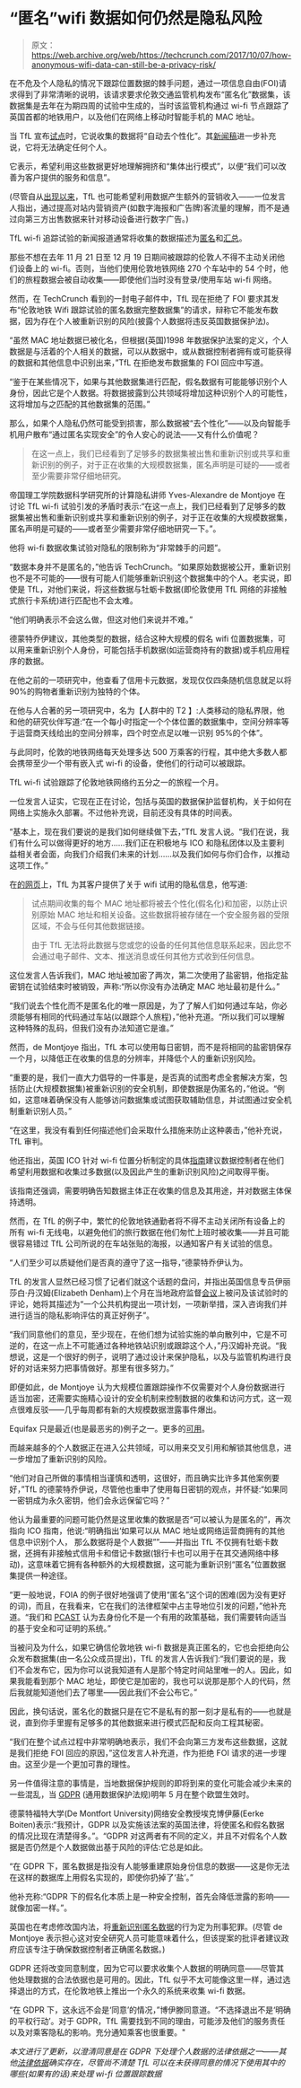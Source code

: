 # “匿名”wifi 数据如何仍然是隐私风险 

> 原文：<https://web.archive.org/web/https://techcrunch.com/2017/10/07/how-anonymous-wifi-data-can-still-be-a-privacy-risk/>

在不危及个人隐私的情况下跟踪位置数据的棘手问题，通过一项信息自由(FOI)请求得到了非常清晰的说明，该请求要求伦敦交通监管机构发布“匿名化”数据集，该数据集是去年在为期四周的试验中生成的，当时该监管机构通过 wi-fi 节点跟踪了英国首都的地铁用户，以及他们在网络上移动时智能手机的 MAC 地址。

当 TfL 宣布[试点](https://web.archive.org/web/20221230014314/https://tfl.gov.uk/corporate/privacy-and-cookies/wifi-data-collection-pilot)时，它说收集的数据将“自动去个性化”。其[新闻稿](https://web.archive.org/web/20221230014314/https://tfl.gov.uk/info-for/media/press-releases/2016/november/wifi-trial-to-help-give-customers-better-journeys)进一步补充说，它将无法确定任何个人。

它表示，希望利用这些数据更好地理解拥挤和“集体出行模式”，以便“我们可以改善为客户提供的服务和信息”。

(尽管自从[出现以来](https://web.archive.org/web/20221230014314/http://news.sky.com/story/tfl-may-make-322m-by-selling-on-data-from-passengers-mobiles-via-tube-wifi-11056118)，TfL 也可能希望利用数据产生额外的营销收入——一位发言人指出，通过提高对站内营销资产(如数字海报和广告牌)客流量的理解，而不是通过向第三方出售数据来针对移动设备进行数字广告。)

TfL wi-fi 追踪试验的新闻报道通常将收集的数据描述为[匿名](https://web.archive.org/web/20221230014314/http://www.zdnet.com/article/transport-for-london-to-track-commuters-through-wi-fi/)和[汇总](https://web.archive.org/web/20221230014314/http://news.sky.com/story/tfl-may-make-322m-by-selling-on-data-from-passengers-mobiles-via-tube-wifi-11056118)。

那些不想在去年 11 月 21 日至 12 月 19 日期间被跟踪的伦敦人不得不主动关闭他们设备上的 wi-fi。否则，当他们使用伦敦地铁网络 270 个车站中的 54 个时，他们的旅程数据会被自动收集——即使他们当时没有登录/使用车站 wi-fi 网络。

然而，在 TechCrunch 看到的一封电子邮件中，TfL 现在拒绝了 FOI 要求其发布“伦敦地铁 Wifi 跟踪试验的匿名数据完整数据集”的请求，辩称它不能发布数据，因为存在个人被重新识别的风险(披露个人数据将违反英国数据保护法)。

“虽然 MAC 地址数据已被化名，但根据(英国)1998 年数据保护法案的定义，个人数据是与活着的个人相关的数据，可以从数据中，或从数据控制者拥有或可能获得的数据和其他信息中识别出来，”TfL 在拒绝发布数据集的 FOI 回应中写道。

“鉴于在某些情况下，如果与其他数据集进行匹配，假名数据有可能能够识别个人身份，因此它是个人数据。将数据披露到公共领域将增加这种识别个人的可能性，这将增加与之匹配的其他数据集的范围。”

那么，如果个人隐私仍然可能受到损害，那么数据被“去个性化”——以及向智能手机用户散布“通过匿名实现安全”的令人安心的说法——又有什么价值呢？

> 在这一点上，我们已经看到了足够多的数据集被出售和重新识别或共享和重新识别的例子，对于正在收集的大规模数据集，匿名声明是可疑的——或者至少需要非常仔细地研究。

帝国理工学院数据科学研究所的计算隐私讲师 Yves-Alexandre de Montjoye 在讨论 TfL wi-fi 试验引发的矛盾时表示:“在这一点上，我们已经看到了足够多的数据集被出售和重新识别或共享和重新识别的例子，对于正在收集的大规模数据集，匿名声明是可疑的——或者至少需要非常仔细地研究一下。”。

他将 wi-fi 数据收集试验对隐私的限制称为“非常棘手的问题”。

“数据本身并不是匿名的，”他告诉 TechCrunch。“如果原始数据被公开，重新识别也不是不可能的——很有可能人们能够重新识别这个数据集中的个人。老实说，即使是 TfL，对他们来说，将这些数据与牡蛎卡数据(即伦敦使用 TfL 网络的非接触式旅行卡系统)进行匹配也不会太难。

“他们明确表示不会这么做，但这对他们来说并不难。”

德蒙特乔伊建议，其他类型的数据，结合这种大规模的假名 wifi 位置数据集，可以用来重新识别个人身份，可能包括手机数据(如运营商持有的数据)或手机应用程序的数据。

在他之前的一项研究中，他查看了信用卡元数据，发现仅仅四条随机信息就足以将 90%的购物者重新识别为独特的个体。

在他与人合著的另一项研究中，名为【人群中的 T2 】:人类移动的隐私界限，他和他的研究伙伴写道:“在一个每小时指定一个个体位置的数据集中，空间分辨率等于运营商天线给出的空间分辨率，四个时空点足以唯一识别 95%的个体”。

与此同时，伦敦的地铁网络每天处理多达 500 万乘客的行程，其中绝大多数人都会携带至少一个带有嵌入式 wi-fi 的设备，使他们的行动可以被跟踪。

TfL wi-fi 试验跟踪了伦敦地铁网络约五分之一的旅程一个月。

一位发言人证实，它现在正在讨论，包括与英国的数据保护监督机构，关于如何在网络上实施永久部署。不过他补充说，目前还没有具体的时间表。

“基本上，现在我们要说的是我们如何继续做下去，”TfL 发言人说。“我们在说，我们有什么可以做得更好的地方……我们正在积极地与 ICO 和隐私团体以及主要利益相关者会面，向我们介绍我们未来的计划……以及我们如何与你们合作，以推动这项工作。”

在[的网页](https://web.archive.org/web/20221230014314/https://tfl.gov.uk/corporate/privacy-and-cookies/wifi-data-collection-pilot#on-this-page-4)上，TfL 为其客户提供了关于 wifi 试用的隐私信息，他写道:

> 试点期间收集的每个 MAC 地址都将被去个性化(假名化)和加密，以防止识别原始 MAC 地址和相关设备。这些数据将被存储在一个安全服务器的受限区域，不会与任何其他数据链接。
> 
> 由于 TfL 无法将此数据与您或您的设备的任何其他信息联系起来，因此您不会通过电子邮件、文本、推送消息或任何其他方式收到任何信息。

这位发言人告诉我们，MAC 地址被加密了两次，第二次使用了盐密钥，他指定盐密钥在试验结束时被销毁，声称:“所以你没有办法确定 MAC 地址最初是什么。”

“我们说去个性化而不是匿名化的唯一原因是，为了了解人们如何通过车站，你必须能够有相同的代码通过车站(以跟踪个人旅程)，”他补充道。“所以我们可以理解这种特殊的乱码，但我们没有办法知道它是谁。”

然而，de Montjoye 指出，TfL 本可以使用每日密钥，而不是将相同的盐密钥保存一个月，以降低正在收集的信息的分辨率，并降低个人的重新识别风险。

“重要的是，我们一直大力倡导的一件事是，是否真的试图考虑全套解决方案，包括防止(大规模数据集)被重新识别的安全机制，即使数据是伪匿名的，”他说。“例如，这意味着确保没有人能够访问数据集或试图获取辅助信息，并试图通过安全机制重新识别人员。”

“在这里，我没有看到任何描述他们会采取什么措施来防止这种袭击，”他补充说，TfL 审判。

他还指出，英国 ICO 针对 wi-fi 位置分析制定的具体[指南](https://web.archive.org/web/20221230014314/https://ico.org.uk/media/1560691/wi-fi-location-analytics-guidance.pdf)建议数据控制者在他们希望利用数据和收集过多数据(以及因此产生的重新识别风险)之间取得平衡。

该指南还强调，需要明确告知数据主体正在收集的信息及其用途，并对数据主体保持透明。

然而，在 TfL 的例子中，繁忙的伦敦地铁通勤者将不得不主动关闭所有设备上的所有 wi-fi 无线电，以避免他们的旅行数据在他们匆忙上班时被收集——并且可能很容易错过 TfL 公司所说的在车站张贴的海报，以通知客户有关试验的信息。

“人们至少可以质疑他们是否真的遵守了这一指导，”德蒙特乔伊认为。

TfL 的发言人显然已经习惯了记者们就这个话题的盘问，并指出英国信息专员伊丽莎白·丹汉姆(Elizabeth Denham)上个月在当地政府监督[会议](https://web.archive.org/web/20221230014314/https://www.london.gov.uk/moderngov/documents/b16096/Minutes%20-%20Appendix%201%20-%20Draft%20Transcript%20of%20Item%205%20Thursday%2014-Sep-2017%2014.30%20GLA%20Oversight%20Committ.pdf?T=9)上被问及该试验时的评论，她将其描述为“一个公共机构提出一项计划，一项新举措，深入咨询我们并进行适当的隐私影响评估的真正好例子”。

“我们同意他们的意见，至少现在，在他们想为试验实施的单向散列中，它是不可逆的，在这一点上不可能通过各种地铁站识别或跟踪这个人，”丹汉姆补充说。“我想说，这是一个很好的例子，说明了通过设计来保护隐私，以及与监管机构进行良好的对话来努力把事情做好。那里有很多努力。”

即便如此，de Montjoye 认为大规模位置跟踪操作不仅需要对个人身份数据进行适当加密，还需要实施精心设计的安全机制来控制数据的收集和访问方式，这一观点很难反驳——几乎每周都有新的大规模数据泄露事件爆出。

Equifax 只是最近(也是最恶劣的)例子之一。更多的[可用](https://web.archive.org/web/20221230014314/https://techcrunch.com/2017/10/03/yahoo-says-all-3b-accounts-were-impacted-by-2013-breach-not-1b-as-thought/)。

而越来越多的个人数据正在进入公共领域，可以用来交叉引用和解锁其他信息，进一步增加了重新识别的风险。

“他们对自己所做的事情相当谨慎和透明，这很好，而且确实比许多其他案例要好，”TfL 的德蒙特乔伊说，尽管他也重申了使用每日密钥的观点，并怀疑:“如果同一密钥成为永久密钥，他们会永远保留它吗？”

他认为最重要的问题可能仍然是这里收集的数据是否“可以被认为是匿名的”，再次指向 ICO 指南，他说:“明确指出‘如果可以从 MAC 地址或网络运营商拥有的其他信息中识别个人， 那么数据将是个人数据””——并指出 TfL 不仅拥有牡蛎卡数据，还拥有非接触式信用卡和借记卡数据(银行卡也可以用于在其交通网络中移动)，这意味着它拥有各种额外的大规模数据，这可能为重新识别“匿名”位置数据集提供一种途径。

“更一般地说，FOIA 的例子很好地强调了使用“匿名”这个词的困难(因为没有更好的词)，而且，在我看来，它在我们的法律框架中占主导地位引发的问题，”他补充道。“我们和 [PCAST](https://web.archive.org/web/20221230014314/https://en.wikipedia.org/wiki/United_States_President%27s_Council_of_Advisors_on_Science_and_Technology) 认为去身份化不是一个有用的政策基础，我们需要转向适当的基于安全和可证明的系统。”

当被问及为什么，如果它确信伦敦地铁 wi-fi 数据是真正匿名的，它也会拒绝向公众发布数据集(由一名公众成员提出)，TfL 的发言人告诉我们:“我们要说的是，我们不会发布它，因为你可以说我知道有人是那个特定时间站里唯一的人。因此，如果我能看到那个 MAC 地址，即使它是加密的，我也可以说那是那个人的代码，然后我就能知道他们去了哪里——因此我们不会公布它。”

因此，换句话说，匿名化的数据只是在它不是私有的那一刻才是私有的——也就是说，直到你手里握有足够多的其他数据来进行模式匹配和反向工程其秘密。

“我们在整个试点过程中非常明确地表示，我们不会向第三方发布这些数据，这就是我们拒绝 FOI 回应的原因，”这位发言人补充道，作为拒绝 FOI 请求的进一步理由。这至少是一个更加可靠的理性。

另一件值得注意的事情是，当地数据保护规则的即将到来的变化可能会减少未来的一些混乱，当 [GDPR](https://web.archive.org/web/20221230014314/https://techcrunch.com/tag/gdpr/) (通用数据保护法规)明年 5 月在整个欧盟生效时。

德蒙特福特大学(De Montfort University)网络安全教授埃克博伊藤(Eerke Boiten)表示:“我预计，GDPR 以及实施该法案的英国法律，将使匿名和假名数据的情况比现在清楚得多。”。“GDPR 对这两者有不同的定义，并且不对假名个人数据是否仍然是个人数据做出基于风险的评估:它总是如此。

“在 GDPR 下，匿名数据是指没有人能够重建原始身份信息的数据——这是你无法在这样的数据库上用假名实现的，即使你扔掉了‘盐’。”

他补充称:“GDPR 下的假名化本质上是一种安全控制，首先会降低泄露的影响——就像加密一样。”。

英国也在考虑修改国内法，将[重新识别匿名数据](https://web.archive.org/web/20221230014314/https://techcrunch.com/2017/08/08/uk-to-criminalize-re-identifying-anonymized-personal-data/)的行为定为刑事犯罪。(尽管 de Montjoye 表示担心这对安全研究人员可能意味着什么，但该提案的批评者建议政府应该专注于确保数据控制者正确匿名数据。)

GDPR 还将改变同意制度，因为它可以要求收集个人数据的明确同意——尽管其他处理数据的合法依据也是可用的。因此，TfL 似乎不太可能像这里一样，通过选择退出的方式，在伦敦地铁上推出一个永久的系统来收集 wi-fi 数据。

“在 GDPR 下，这永远不会是‘同意’的情况，”博伊滕同意道。“不选择退出不是‘明确的平权行动’。对于 GDPR，TfL 需要找到不同的理由，可能涉及他们的服务责任以及对乘客隐私的影响。充分通知乘客也很重要。"

*本文进行了更新，以澄清同意是在 GDPR 下处理个人数据的法律依据之一——其他[法律依据](https://web.archive.org/web/20221230014314/https://ico.org.uk/for-organisations/data-protection-reform/overview-of-the-gdpr/key-areas-to-consider/)确实存在，尽管尚不清楚 TfL 可以在未获得同意的情况下使用其中的哪些(如果有的话)来处理 wi-fi 位置跟踪数据*